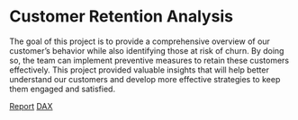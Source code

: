# Customer Retention Analysis

The goal of this project is to provide a comprehensive overview of our customer’s behavior while also identifying those at risk of churn. By doing so, the team can implement preventive measures to retain these customers effectively. This project provided valuable insights that will help better understand our customers and develop more effective strategies to keep them engaged and satisfied.
 
[Report]()
[DAX]()
